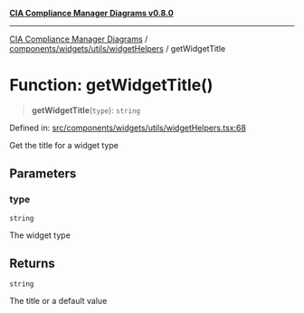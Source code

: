 [**CIA Compliance Manager Diagrams v0.8.0**](../../../../../README.md)

***

[CIA Compliance Manager Diagrams](../../../../../modules.md) / [components/widgets/utils/widgetHelpers](../README.md) / getWidgetTitle

# Function: getWidgetTitle()

> **getWidgetTitle**(`type`): `string`

Defined in: [src/components/widgets/utils/widgetHelpers.tsx:68](https://github.com/Hack23/cia-compliance-manager/blob/cb6149c89796a3270553cf52dea8f2c5b402dd17/src/components/widgets/utils/widgetHelpers.tsx#L68)

Get the title for a widget type

## Parameters

### type

`string`

The widget type

## Returns

`string`

The title or a default value

